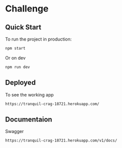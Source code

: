 # Challenge


## Quick Start

To run the project in production:

```bash
npm start
```

Or on dev

```bash
npm run dev
```


## Deployed

To see the working app

```bash
https://tranquil-crag-18721.herokuapp.com/
```

## Documentaion

Swagger

```bash
https://tranquil-crag-18721.herokuapp.com/v1/docs/
```
